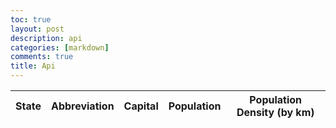 ```yaml
---
toc: true
layout: post
description: api
categories: [markdown]
comments: true
title: Api
---
```

<table>
  <thead>
  <tr>
    <th>State</th>
    <th>Abbreviation</th>
    <th>Capital</th>
    <th>Population</th>
    <th>Population Density (by km)</th>
  </tr>
  </thead>
  <tbody id="result">
    <!-- generated rows -->
  </tbody>
</table>

<!-- Script is layed out in a sequence (no function) and will execute when page is loaded -->
<script>
  // prepare HTML result container for new output
  const resultContainer = document.getElementById("result");

  // prepare fetch options
  const url = "https://us-states.p.rapidapi.com/basic";

const options = {
	method: 'GET',
	headers: {
		'X-RapidAPI-Key': '1d9c0e5dd4msh00cea2fa8d7699fp1dfecdjsn1cf8da6644a9',
		'X-RapidAPI-Host': 'us-states.p.rapidapi.com'
	}
};

  // fetch the API
  fetch(url, options)
    // response is a RESTful "promise" on any successful fetch
    .then(response => {
      // check for response errors
      if (response.status !== 200) {
          const errorMsg = 'Database response error: ' + response.status;
          console.log(errorMsg);
          const tr = document.createElement("tr");
          const td = document.createElement("td");
          td.innerHTML = errorMsg;
          tr.appendChild(td);
          resultContainer.appendChild(tr);
          return;
      }
      // valid response will have json data
      response.json().then(data => {
          // Country data
          for (const row of data.countries_stat) {
            console.log(row);

            // tr for each row
            const tr = document.createElement("tr");
            // td for each column
            const name = document.createElement("td");
            const postal = document.createElement("td");
            const capital = document.createElement("td");
            const population = document.createElement("td");
            const popdensity = document.createElement("td");

            // data is specific to the API
            name.innerHTML = row.name;
            postal.innerHTML = row.postal;
            capital.innerHTML = row.capital.name; 
            population.innerHTML = row.population.total; 
            popdensity.innerHTML = row.population.density_km; 

            // this build td's into tr
            tr.appendChild(name);
            tr.appendChild(potsal);
            tr.appendChild(capital);
            tr.appendChild(population);
            tr.appendChild(popdensity);

            // add HTML to container
            resultContainer.appendChild(tr);
          }
      })
  })
  // catch fetch errors (ie ACCESS to server blocked)
  .catch(err => {
    console.error(err);
    const tr = document.createElement("tr");
    const td = document.createElement("td");
    td.innerHTML = err;
    tr.appendChild(td);
    resultContainer.appendChild(tr);
  });
</script>